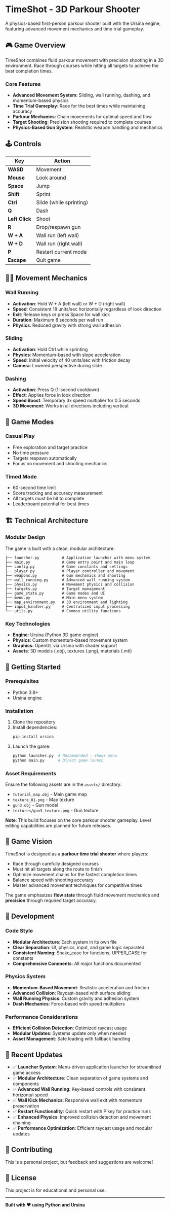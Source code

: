 # TimeShot - 3D Parkour Shooter

A physics-based first-person parkour shooter built with the Ursina engine, featuring advanced movement mechanics and time trial gameplay.

## 🎮 Game Overview

TimeShot combines fluid parkour movement with precision shooting in a 3D environment. Race through courses while hitting all targets to achieve the best completion times.

### Core Features
- **Advanced Movement System**: Sliding, wall running, dashing, and momentum-based physics
- **Time Trial Gameplay**: Race for the best times while maintaining accuracy
- **Parkour Mechanics**: Chain movements for optimal speed and flow
- **Target Shooting**: Precision shooting required to complete courses
- **Physics-Based Gun System**: Realistic weapon handling and mechanics

## 🕹️ Controls

| Key | Action |
|-----|--------|
| **WASD** | Movement |
| **Mouse** | Look around |
| **Space** | Jump |
| **Shift** | Sprint |
| **Ctrl** | Slide (while sprinting) |
| **Q** | Dash |
| **Left Click** | Shoot |
| **R** | Drop/respawn gun |
| **W + A** | Wall run (left wall) |
| **W + D** | Wall run (right wall) |
| **P** | Restart current mode |
| **Escape** | Quit game |

## 🏃‍♂️ Movement Mechanics

### Wall Running
- **Activation**: Hold W + A (left wall) or W + D (right wall)
- **Speed**: Consistent 18 units/sec horizontally regardless of look direction
- **Exit**: Release keys or press Space for wall kick
- **Duration**: Maximum 8 seconds per wall run
- **Physics**: Reduced gravity with strong wall adhesion

### Sliding
- **Activation**: Hold Ctrl while sprinting
- **Physics**: Momentum-based with slope acceleration
- **Speed**: Initial velocity of 40 units/sec with friction decay
- **Camera**: Lowered perspective during slide

### Dashing
- **Activation**: Press Q (1-second cooldown)
- **Effect**: Applies force in look direction
- **Speed Boost**: Temporary 3x speed multiplier for 0.5 seconds
- **3D Movement**: Works in all directions including vertical

## 🎯 Game Modes

### Casual Play
- Free exploration and target practice
- No time pressure
- Targets respawn automatically
- Focus on movement and shooting mechanics

### Timed Mode
- 60-second time limit
- Score tracking and accuracy measurement
- All targets must be hit to complete
- Leaderboard potential for best times

## 🏗️ Technical Architecture

### Modular Design
The game is built with a clean, modular architecture:

```
├── launcher.py          # Application launcher with menu system
├── main.py              # Game entry point and main loop
├── config.py            # Game constants and settings
├── player.py            # Player controller and movement
├── weapons.py           # Gun mechanics and shooting
├── wall_running.py      # Advanced wall running system
├── physics.py           # Movement physics and collision
├── targets.py           # Target management
├── game_state.py        # Game modes and UI
├── menu.py              # Main menu system
├── map_environment.py   # 3D environment and lighting
├── input_handler.py     # Centralized input processing
└── utils.py             # Common utility functions
```

### Key Technologies
- **Engine**: Ursina (Python 3D game engine)
- **Physics**: Custom momentum-based movement system
- **Graphics**: OpenGL via Ursina with shader support
- **Assets**: 3D models (.obj), textures (.png), materials (.mtl)

## 🚀 Getting Started

### Prerequisites
- Python 3.8+
- Ursina engine

### Installation
1. Clone the repository
2. Install dependencies:
   ```bash
   pip install ursina
   ```
3. Launch the game:
   ```bash
   python launcher.py  # Recommended - shows menu
   python main.py      # Direct game launch
   ```

### Asset Requirements
Ensure the following assets are in the `assets/` directory:
- `tutorial_map.obj` - Main game map
- `texture_01.png` - Map texture
- `gun3.obj` - Gun model
- `textures/gun3_texture.png` - Gun texture

**Note**: This build focuses on the core parkour shooter gameplay. Level editing capabilities are planned for future releases.

## 🎨 Game Vision

TimeShot is designed as a **parkour time trial shooter** where players:
- Race through carefully designed courses
- Must hit all targets along the route to finish
- Optimize movement chains for the fastest completion times
- Balance speed with shooting accuracy
- Master advanced movement techniques for competitive times

The game emphasizes **flow state** through fluid movement mechanics and **precision** through required target accuracy.

## 🔧 Development

### Code Style
- **Modular Architecture**: Each system in its own file
- **Clear Separation**: UI, physics, input, and game logic separated
- **Consistent Naming**: Snake_case for functions, UPPER_CASE for constants
- **Comprehensive Comments**: All major functions documented

### Physics System
- **Momentum-Based Movement**: Realistic acceleration and friction
- **Advanced Collision**: Raycast-based with surface sliding
- **Wall Running Physics**: Custom gravity and adhesion system
- **Dash Mechanics**: Force-based with speed multipliers

### Performance Considerations
- **Efficient Collision Detection**: Optimized raycast usage
- **Modular Updates**: Systems update only when needed
- **Asset Management**: Safe loading with fallback handling

## 📝 Recent Updates

- ✅ **Launcher System**: Menu-driven application launcher for streamlined game access
- ✅ **Modular Architecture**: Clean separation of game systems and components
- ✅ **Advanced Wall Running**: Key-based controls with consistent horizontal speed
- ✅ **Wall Kick Mechanics**: Responsive wall exit with momentum preservation
- ✅ **Restart Functionality**: Quick restart with P key for practice runs
- ✅ **Enhanced Physics**: Improved collision detection and movement chaining
- ✅ **Performance Optimization**: Efficient raycast usage and modular updates

## 🤝 Contributing

This is a personal project, but feedback and suggestions are welcome!

## 📄 License

This project is for educational and personal use.

---

**Built with ❤️ using Python and Ursina**